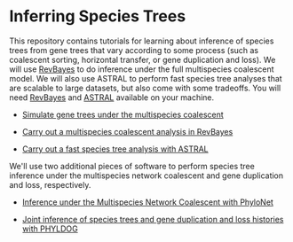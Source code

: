 # Inferring Species Trees

This repository contains tutorials for learning about inference of species trees from gene trees that vary according to some process (such as coalescent sorting, horizontal transfer, or gene duplication and loss). We will use [RevBayes](https://revbayes.github.io) to do inference under the full multispecies coalescent model. We will also use ASTRAL to perform fast species tree analyses that are scalable to large datasets, but also come with some tradeoffs. You will need [RevBayes](https://revbayes.github.io) and [ASTRAL](https://github.com/smirarab/ASTRAL#installation) available on your machine.

- [Simulate gene trees under the multispecies coalescent](https://github.com/IntroPhylogenomics/SpeciesTreeInference/blob/master/Simulate_gene_trees.md)

- [Carry out a multispecies coalescent analysis in RevBayes](https://github.com/IntroPhylogenomics/SpeciesTreeInference/blob/master/RB_MultispeciesCoalescentTutorial.md)

- [Carry out a fast species tree analysis with ASTRAL](https://github.com/smirarab/ASTRAL/blob/master/astral-tutorial.md)

We'll use two additional pieces of software to perform species tree inference under the multispecies network coalescent and gene duplication and loss, respectively.

- [Inference under the Multispecies Network Coalescent with PhyloNet](https://wiki.rice.edu/confluence/pages/viewpage.action?pageId=8898533#PhyloNetTutorial%28SpeciesPhylogenyInference%29-5.VisualizingaPhylogeneticNetwork)

- [Joint inference of species trees and gene duplication and loss histories with PHYLDOG](https://pbil.univ-lyon1.fr/redmine/projects/phyldogtoolt/wiki/Tutorial)
